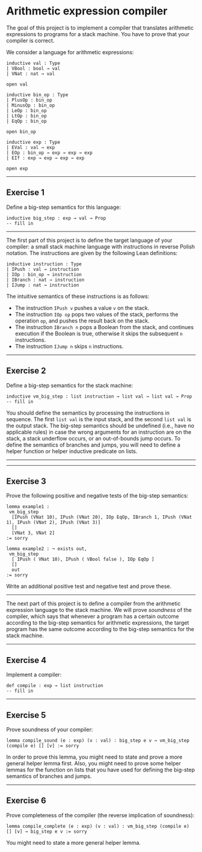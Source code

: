 # Arithmetic expression compiler

The goal of this project is to implement a compiler that translates arithmetic expressions to programs for a stack machine. You have to prove that your compiler is correct.

We consider a language for arithmetic expressions:
```lean
inductive val : Type
| VBool : bool → val
| VNat : nat → val

open val

inductive bin_op : Type
| PlusOp : bin_op
| MinusOp : bin_op
| LeOp : bin_op
| LtOp : bin_op
| EqOp : bin_op

open bin_op

inductive exp : Type
| EVal : val → exp
| EOp : bin_op → exp → exp → exp
| EIf : exp → exp → exp → exp

open exp
```

---

## Exercise 1 
Define a big-step semantics for this language:
```lean
inductive big_step : exp → val → Prop
-- fill in
```

---

The first part of this project is to define the target language of your compiler: a small stack machine language with instructions in reverse Polish notation. 
The instructions are given by the following Lean definitions:
```lean
inductive instruction : Type
| IPush : val → instruction
| IOp : bin_op → instruction
| IBranch : nat → instruction
| IJump : nat → instruction
```
The intuitive semantics of these instructions is as follows:
* The instruction `IPush v` pushes a value `v` on the stack.
* The instruction `IOp op` pops two values of the stack, performs the operation `op`, and pushes the result back on the stack.
* The instruction `IBranch n` pops a Boolean from the stack, and continues execution if the Boolean is true, otherwise it skips the subsequent `n` instructions.
* The instruction `IJump n` skips `n` instructions.

---

## Exercise 2

Define a big-step semantics for the stack machine:
```lean
inductive vm_big_step : list instruction → list val → list val → Prop
-- fill in
```
You should define the semantics by processing the instructions in sequence. 
The first `list val` is the input stack, and the second `list val` is the output stack. 
The big-step semantics should be undefined (i.e., have no applicable rules) in case the wrong arguments for an instruction are on the stack, a stack underflow occurs, or an out-of-bounds jump occurs.
To define the semantics of branches and jumps, you will need to define a helper function or helper inductive predicate on lists.

---

---

## Exercise 3

Prove the following positive and negative tests of the big-step semantics:
```lean
lemma example1 : 
 vm_big_step
  [IPush (VNat 10), IPush (VNat 20), IOp EqOp, IBranch 1, IPush (VNat 1), IPush (VNat 2), IPush (VNat 3)]
  []
  [VNat 3, VNat 2]
:= sorry

lemma example2 : ¬ exists out,
 vm_big_step
  [ IPush ( VNat 10), IPush ( VBool false ), IOp EqOp ] 
  [] 
  out 
:= sorry
```
Write an additional positive test and negative test and prove these.

---

The next part of this project is to define a compiler from the arithmetic expression language to the stack machine. 
We will prove *soundness* of the compiler, which says that whenever a program has a certain outcome according to the big-step semantics for arithmetic expressions, the target program has the same outcome according to the big-step semantics for the stack machine.

---

## Exercise 4 

Implement a compiler:
```lean
def compile : exp → list instruction
-- fill in
```

---

## Exercise 5 

Prove soundness of your compiler:
```lean
lemma compile_sound (e : exp) (v : val) : big_step e v → vm_big_step (compile e) [] [v] := sorry
```
In order to prove this lemma, you might need to state and prove a more general helper lemma first.
Also, you might need to prove some helper lemmas for the function on lists that you have used for defining the big-step semantics of branches and jumps.

---

## Exercise 6

Prove completeness of the compiler (the reverse implication of soundness):
```lean
lemma compile_complete (e : exp) (v : val) : vm_big_step (compile e) [] [v] → big_step e v := sorry
```
You might need to state a more general helper lemma.

